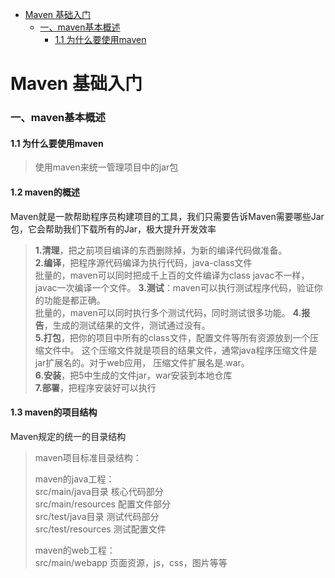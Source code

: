* [Maven 基础入门]()
    * [一、maven基本概述]()
      * [1.1 为什么要使用maven]()


# Maven 基础入门

### 一、maven基本概述

#### 1.1 为什么要使用maven
> 使用maven来统一管理项目中的jar包  

#### 1.2 maven的概述  

Maven就是一款帮助程序员构建项目的工具，我们只需要告诉Maven需要哪些Jar 包，它会帮助我们下载所有的Jar，极大提升开发效率

> **1.清理**，把之前项目编译的东西删除掉，为新的编译代码做准备。  
> **2.编译**，把程序源代码编译为执行代码，java-class文件  
批量的，maven可以同时把成千上百的文件编译为class
javac不一样，javac一次编译一个文件。
> **3.测试**：maven可以执行测试程序代码，验证你的功能是都正确。  
批量的，maven可以同时执行多个测试代码，同时测试很多功能。
> **4.报告**，生成的测试结果的文件，测试通过没有。  
> **5.打包**，把你的项目中所有的class文件，配置文件等所有资源放到一个压缩文件中。
这个压缩文件就是项目的结果文件，通常java程序压缩文件是jar扩展名的。对于web应用， 压缩文件扩展名是.war。  
> **6.安装**，把5中生成的文件jar，war安装到本地仓库  
> **7.部署**，把程序安装好可以执行  

#### 1.3 maven的项目结构 
Maven规定的统一的目录结构
> maven项目标准目录结构：  
>
>  maven的java工程：  
>   src/main/java目录  核心代码部分  
>   src/main/resources  配置文件部分  
>   src/test/java目录  测试代码部分  
>   src/test/resources  测试配置文件  
>
>  maven的web工程：  
>   src/main/webapp 页面资源，js，css，图片等等